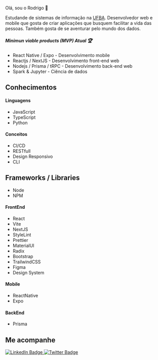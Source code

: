 Olá, sou o Rodrigo 🙂

Estudande de sistemas de informação na [UFBA](https://www.ufba.br/). Desenvolvedor web e mobile que gosta de criar aplicações que busquem facilitar a vida das pessoas. Também gosta de se aventurar pelo mundo dos dados.

##### Minimun viable products (MVP) Atual 🏆
* React Native / Expo - Desenvolvimento mobile
* Reactjs / NextJS - Desenvolvimento front-end web
* Nodejs / Prisma / tRPC - Desenvolvimento back-end web
* Spark & Jupyter - Ciência de dados

## Conhecimentos

#### Linguagens
* JavaScript
* TypeScript
* Python

#### Conceitos
* CI/CD
* RESTfull
* Design Responsivo
* CLI

## Frameworks / Libraries
* Node
* NPM

#### FrontEnd
* React
* Vite
* NextJS
* StyleLint
* Prettier
* MaterialUI
* Radix
* Bootstrap
* TrailwindCSS
* Figma
* Design System

#### Mobile
* ReactNative
* Expo

#### BackEnd
* Prisma

## Me acompanhe


<div id="badges">
  <a href="https://www.linkedin.com/in/rodrigo-meliande-081433128/">
    <img src="https://img.shields.io/badge/LinkedIn-blue?style=for-the-badge&logo=linkedin&logoColor=white" alt="LinkedIn Badge"/>
  </a>
  <a href="https://twitter.com/MeliandeRodrigo">
    <img src="https://img.shields.io/badge/Twitter-blue?style=for-the-badge&logo=twitter&logoColor=white" alt="Twitter Badge"/>
  </a>
</div>
